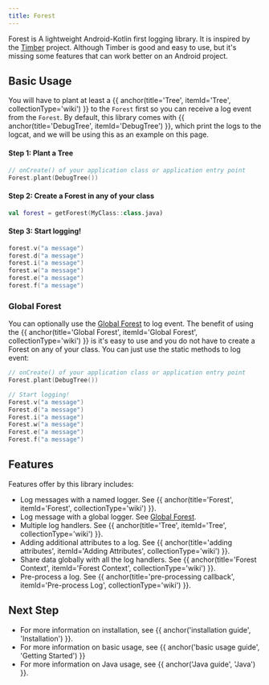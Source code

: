 ```yaml
---
title: Forest
---
```


Forest is A lightweight Android-Kotlin first logging library. It is inspired by the 
[Timber](https://github.com/JakeWharton/timber) project. Although Timber is good and easy to use, 
but it's missing some features that can work better on an Android project.

## Basic Usage
You will have to plant at least a {{ anchor(title='Tree', itemId='Tree', collectionType='wiki') }} 
to the `Forest` first so you can receive a log event from the `Forest`. By default, this library 
comes with {{ anchor(title='DebugTree', itemId='DebugTree') }}, which print the logs to the logcat, 
and we will be using this as an example on this page.

#### Step 1: Plant a Tree
```kotlin
// onCreate() of your application class or application entry point
Forest.plant(DebugTree())
```

#### Step 2: Create a Forest in any of your class
```kotlin
val forest = getForest(MyClass::class.java)
```

#### Step 3: Start logging!
```kotlin
forest.v("a message")
forest.d("a message")
forest.i("a message")
forest.w("a message")
forest.e("a message")
forest.f("a message")
```

### Global Forest
You can optionally use the [Global Forest](../features/forest#global-forest)
to log event. The benefit of using the {{ anchor(title='Global Forest', itemId='Global Forest', collectionType='wiki') }}
is it's easy to use and you do not have to create a Forest on any of your class. 
You can just use the static methods to log event:
```kotlin
// onCreate() of your application class or application entry point
Forest.plant(DebugTree())

// Start logging!
Forest.v("a message")
Forest.d("a message")
Forest.i("a message")
Forest.w("a message")
Forest.e("a message")
Forest.f("a message")
```

## Features
Features offer by this library includes:
- Log messages with a named logger. See {{ anchor(title='Forest', itemId='Forest', collectionType='wiki') }}.
- Log message with a global logger. See [Global Forest](wiki/features/forest#global-forest).
- Multiple log handlers. See {{ anchor(title='Tree', itemId='Tree', collectionType='wiki') }}.
- Adding additional attributes to a log. See {{ anchor(title='adding attributes', itemId='Adding Attributes', collectionType='wiki') }}.
- Share data globally with all the log handlers. See {{ anchor(title='Forest Context', itemId='Forest Context', collectionType='wiki') }}.
- Pre-process a log. See {{ anchor(title='pre-processing callback', itemId='Pre-process Log', collectionType='wiki') }}.

## Next Step
- For more information on installation, see {{ anchor('installation guide', 'Installation') }}.
- For more information on basic usage, see {{ anchor('basic usage guide', 'Getting Started') }}
- For more information on Java usage, see {{ anchor('Java guide', 'Java') }}.